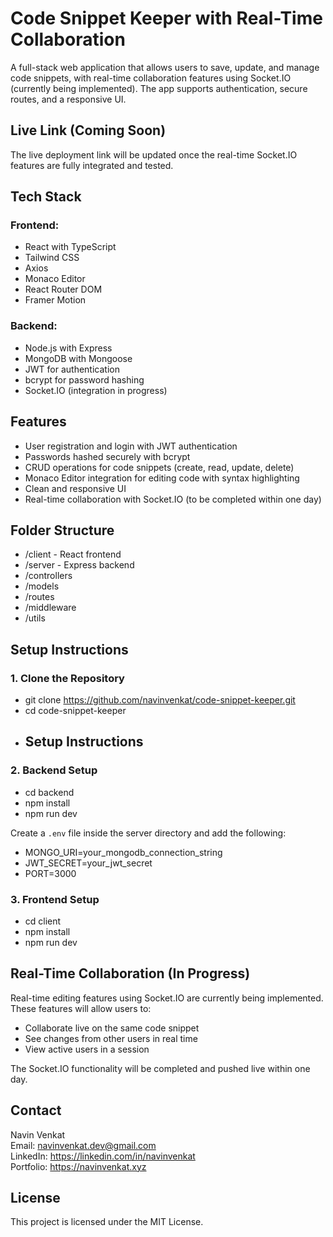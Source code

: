 # Code Snippet Keeper with Real-Time Collaboration

A full-stack web application that allows users to save, update, and manage code snippets, with real-time collaboration features using Socket.IO (currently being implemented). The app supports authentication, secure routes, and a responsive UI.

## Live Link (Coming Soon)
The live deployment link will be updated once the real-time Socket.IO features are fully integrated and tested.

## Tech Stack

### Frontend:
- React with TypeScript
- Tailwind CSS
- Axios
- Monaco Editor
- React Router DOM
- Framer Motion

### Backend:
- Node.js with Express
- MongoDB with Mongoose
- JWT for authentication
- bcrypt for password hashing
- Socket.IO (integration in progress)

## Features

- User registration and login with JWT authentication
- Passwords hashed securely with bcrypt
- CRUD operations for code snippets (create, read, update, delete)
- Monaco Editor integration for editing code with syntax highlighting
- Clean and responsive UI
- Real-time collaboration with Socket.IO (to be completed within one day)

## Folder Structure

- /client - React frontend
- /server - Express backend
- /controllers
- /models
- /routes
- /middleware
- /utils

## Setup Instructions

### 1. Clone the Repository

- git clone https://github.com/navinvenkat/code-snippet-keeper.git
- cd code-snippet-keeper
- ## Setup Instructions

### 2. Backend Setup

- cd backend
- npm install
- npm run dev

Create a `.env` file inside the server directory and add the following:

- MONGO_URI=your_mongodb_connection_string
- JWT_SECRET=your_jwt_secret
- PORT=3000

### 3. Frontend Setup

- cd client
- npm install
- npm run dev

## Real-Time Collaboration (In Progress)

Real-time editing features using Socket.IO are currently being implemented. These features will allow users to:

- Collaborate live on the same code snippet
- See changes from other users in real time
- View active users in a session

The Socket.IO functionality will be completed and pushed live within one day.

## Contact

Navin Venkat  
Email: navinvenkat.dev@gmail.com  
LinkedIn: https://linkedin.com/in/navinvenkat  
Portfolio: https://navinvenkat.xyz

## License

This project is licensed under the MIT License.
